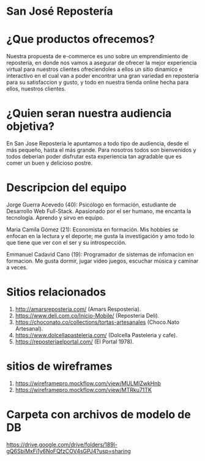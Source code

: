 # San José Repostería

# ¿Que productos ofrecemos? 

Nuestra propuesta de e-commerce es uno sobre un emprendimiento de reposteria, en donde nos vamos a asegurar de ofrecer la mejor experiencia virtual para nuestros clientes ofreciendoles a ellos un sitio dinamico e interactivo en el cual van a poder encontrar una gran variedad en reposteria para su satisfaccion y gusto, y todo en nuestra tienda online hecha para ellos, nuestros clientes.

# ¿Quien seran nuestra audiencia objetiva?

En San Jose Reposteria le apuntamos a todo tipo de audiencia, desde el más pequeño, hasta el más grande. Para nosotros todos son bienvenidos y todos deberian poder disfrutar esta experiencia tan agradable que es comer un buen y delicioso postre.

# Descripcion del equipo

Jorge Guerra Acevedo (40): Psicólogo en formación, estudiante de Desarrollo Web Full-Stack. Apasionado por el ser humano, me encanta la tecnología. Aprendo y sirvo en equipo.

Maria Camila Gómez (21): Economista en formación. Mis hobbies se enfocan en la lectura y el deporte; me gusta la investigación y amo todo lo que tiene que ver con el ser y su introspección.

Emmanuel Cadavid Cano (19):  Programador de sistemas de infomacion en formacion. Me gusta dormir, jugar video juegos, escuchar música y caminar a veces.

# Sitios relacionados 

1. http://amarsreposteria.com/ (Amars Resposteria).
2. https://www.deli.com.co/Inicio-Mobile/ (Reposteria Deli).
3. https://choconato.co/collections/tortas-artesanales (Choco.Nato Artesanal).
4. https://www.dolcellapasteleria.com/ (Dolcella Pasteleria y cafe).
5. https://reposteriaelportal.com/ (El Portal 1978).

# sitios de wireframes
1. https://wireframepro.mockflow.com/view/MULMIZwkHnb
2. https://wireframepro.mockflow.com/view/MTRku71TK

# Carpeta con archivos de modelo de DB
https://drive.google.com/drive/folders/189l-gQ6SbiMxFi1y6NoFQfzCOV4sGPJ4?usp=sharing
